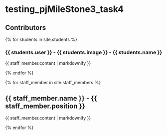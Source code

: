 # testing_pjMileStone3_task4
## Contributors
{% for students in site.students %}
  <h3>{{ students.user }} - {{ students.image }} - {{ students.name }}</h3>
  <p>{{ staff_member.content | markdownify }}</p>
{% endfor %}


{% for staff_member in site.staff_members %}
  <h2>{{ staff_member.name }} - {{ staff_member.position }}</h2>
  <p>{{ staff_member.content | markdownify }}</p>
{% endfor %}
